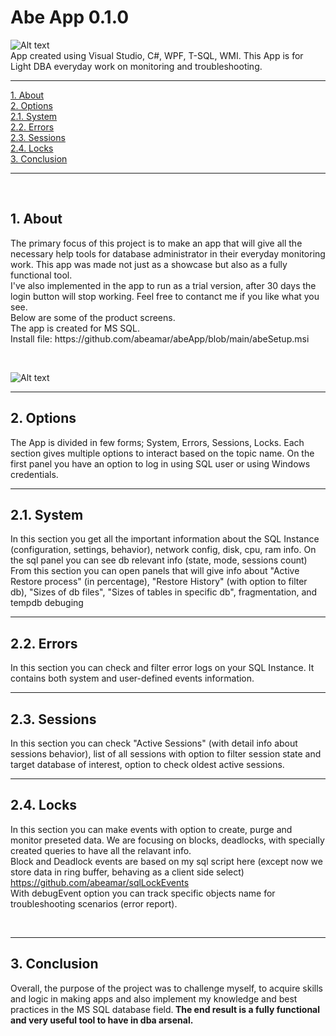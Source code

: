# Abe App 0.1.0  
![Alt text](https://github.com/abeamar/abeApp/blob/main/logo.png) <br>
App created using Visual Studio, C#, WPF, T-SQL, WMI. This App is for Light DBA everyday work on monitoring and troubleshooting.
<hr>
 <p dir="auto">
        <a href="#about">1. About</a><br>
        <a href="#options">2. Options</a><br>
        <a href="#resource"> 2.1. System</a><br>
        <a href="#errors"> 2.2. Errors</a><br>
        <a href="#sessions"> 2.3. Sessions</a><br>
        <a href="#sessions"> 2.4. Locks</a><br>
        <a href="#conclusion">3. Conclusion</a><br>
    </p>
    <hr>
    <br>
     <section id="about">
        <h2>1. About</h2>
        <p>The primary focus of this project is to make an app that will give all the necessary help tools for database administrator in their everyday monitoring work. This app was made not just as a showcase but also as a fully functional tool. <br>I've also implemented in the app to run as a trial version, after 30 days the login button will stop working. Feel free to contanct me if you like what you see. <br>Below are some of the product screens. <br>The app is created for MS SQL.<br>Install file: https://github.com/abeamar/abeApp/blob/main/abeSetup.msi </p>
    </section>
        <br>

![Alt text](https://github.com/abeamar/abeApp/blob/main/abePreview2.png)
        <br>
            <hr>
    <section id="options">
        <h2>2. Options</h2>
        <p>The App is divided in few forms; System, Errors, Sessions, Locks. Each section gives multiple options to interact based on the topic name. On the first panel you have an option to log in using SQL user or using Windows credentials.</p>
    </section>
            <hr>
    <section id="resource">
        <h2>2.1. System</h2>
        <p>In this section you get all the important information about the SQL Instance (configuration, settings, behavior), network config, disk, cpu, ram info. On the sql panel you can see db relevant info (state, mode, sessions count)<br>From this section you can open panels that will give info about "Active Restore process" (in percentage), "Restore History" (with option to filter db), "Sizes of db files", "Sizes of tables in specific db", fragmentation, and tempdb debuging</p>
    </section>
            <hr>
    <section id="errors">
        <h2>2.2. Errors</h2>
        <p>In this section you can check and filter error logs on your SQL Instance. It contains both system and user-defined events information.</p>
    </section>
            <hr>
        <section id="sessions">
        <h2>2.3. Sessions</h2>
        <p>In this section you can check "Active Sessions" (with detail info about sessions behavior), list of all sessions with option to filter session state and target database of interest, option to check oldest active sessions.</p>
            <hr>
    </section>
        <section id="locks">
        <h2>2.4. Locks</h2>
        <p>In this section you can make events with option to create, purge and monitor preseted data. We are focusing on blocks, deadlocks, with specially created queries to have all the relavant info.<br>Block and Deadlock events are based on my sql script here (except now we store data in ring buffer, behaving as a client side select)  https://github.com/abeamar/sqlLockEvents <br>With debugEvent option you can track specific objects name for troubleshooting scenarios (error report).</p>
    </section>
            <br>
            <hr>
    <section id="conclusion">
        <h2>3. Conclusion</h2>
        <p>Overall, the purpose of the project was to challenge myself, to acquire skills and logic in making apps and also implement my knowledge and best practices in the MS SQL database field.<b> The end result is a fully functional and very useful tool to have in dba arsenal.</p>
    </section>
        <br>

